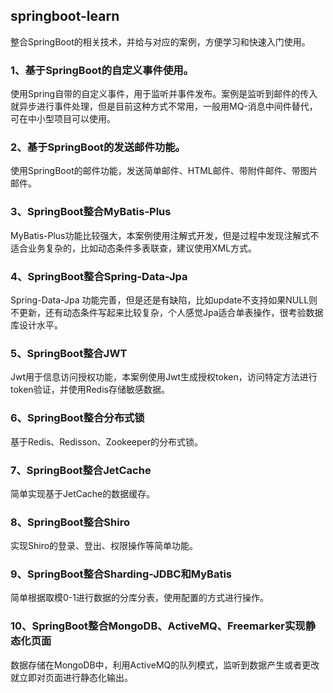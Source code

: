 ## springboot-learn

整合SpringBoot的相关技术，并给与对应的案例，方便学习和快速入门使用。

### 1、基于SpringBoot的自定义事件使用。

使用Spring自带的自定义事件，用于监听并事件发布。案例是监听到邮件的传入就异步进行事件处理，但是目前这种方式不常用，一般用MQ-消息中间件替代，可在中小型项目可以使用。

### 2、基于SpringBoot的发送邮件功能。

使用SpringBoot的邮件功能，发送简单邮件、HTML邮件、带附件邮件、带图片邮件。

### 3、SpringBoot整合MyBatis-Plus

MyBatis-Plus功能比较强大，本案例使用注解式开发，但是过程中发现注解式不适合业务复杂的，比如动态条件多表联查，建议使用XML方式。

### 4、SpringBoot整合Spring-Data-Jpa

Spring-Data-Jpa 功能完善，但是还是有缺陷，比如update不支持如果NULL则不更新，还有动态条件写起来比较复杂，个人感觉Jpa适合单表操作，很考验数据库设计水平。

### 5、SpringBoot整合JWT

Jwt用于信息访问授权功能，本案例使用Jwt生成授权token，访问特定方法进行token验证，并使用Redis存储敏感数据。

### 6、SpringBoot整合分布式锁

基于Redis、Redisson、Zookeeper的分布式锁。

### 7、SpringBoot整合JetCache

简单实现基于JetCache的数据缓存。

### 8、SpringBoot整合Shiro

实现Shiro的登录、登出、权限操作等简单功能。

### 9、SpringBoot整合Sharding-JDBC和MyBatis

简单根据取模0-1进行数据的分库分表，使用配置的方式进行操作。

### 10、SpringBoot整合MongoDB、ActiveMQ、Freemarker实现静态化页面

数据存储在MongoDB中，利用ActiveMQ的队列模式，监听到数据产生或者更改就立即对页面进行静态化输出。
